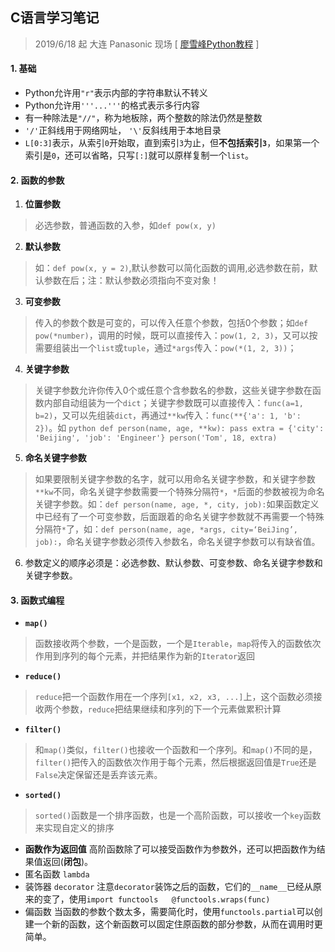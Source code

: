 ## C语言学习笔记
> 2019/6/18 起 大连 Panasonic 现场  \[ [廖雪峰Python教程](https://www.liaoxuefeng.com/wiki/1016959663602400/1017063413904832) \]

#### 1. 基础
* Python允许用`"r"`表示内部的字符串默认不转义
* Python允许用`'''...'''`的格式表示多行内容
* 有一种除法是`"//"`，称为地板除，两个整数的除法仍然是整数
* `'/'`正斜线用于网络网址， `'\'`反斜线用于本地目录
* `L[0:3]`表示，从索引`0`开始取，直到索引`3`为止，但**不包括索引`3`**，如果第一个索引是`0`，还可以省略，只写`[:]`就可以原样复制一个`list`。
#### 2. 函数的参数
1. **位置参数**
> 必选参数，普通函数的入参，如`def pow(x, y)`
2. **默认参数**
> 如：`def pow(x, y = 2)`,默认参数可以简化函数的调用,必选参数在前，默认参数在后；注：默认参数必须指向不变对象！
3. **可变参数**
> 传入的参数个数是可变的，可以传入任意个参数，包括0个参数；如`def pow(*number)`，调用的时候，既可以直接传入：`pow(1, 2, 3)`，又可以按需要组装出一个`list`或`tuple`，通过`*args`传入：`pow(*(1, 2, 3))`；
4. **关键字参数**
> 关键字参数允许你传入0个或任意个含参数名的参数，这些关键字参数在函数内部自动组装为一个`dict`；关键字参数既可以直接传入：`func(a=1, b=2)`，又可以先组装`dict`，再通过`**kw`传入：`func(**{'a': 1, 'b': 2})`。如
	```python
	def person(name, age, **kw):
		pass
	extra = {'city': 'Beijing', 'job': 'Engineer'}
	person('Tom', 18, extra)
	```
5. **命名关键字参数**
> 如果要限制关键字参数的名字，就可以用命名关键字参数，和关键字参数`**kw`不同，命名关键字参数需要一个特殊分隔符`*`，`*`后面的参数被视为命名关键字参数。如：`def person(name, age, *, city, job):`如果函数定义中已经有了一个可变参数，后面跟着的命名关键字参数就不再需要一个特殊分隔符`*`了，如：`def person(name, age, *args, city=‘BeiJing’, job):`，命名关键字参数必须传入参数名，命名关键字参数可以有缺省值。
6. 参数定义的顺序必须是：必选参数、默认参数、可变参数、命名关键字参数和关键字参数。
#### 3. 函数式编程
* **`map()`**
> 函数接收两个参数，一个是函数，一个是`Iterable`，`map`将传入的函数依次作用到序列的每个元素，并把结果作为新的`Iterator`返回
* **`reduce()`**
>`reduce`把一个函数作用在一个序列`[x1, x2, x3, ...]`上，这个函数必须接收两个参数，`reduce`把结果继续和序列的下一个元素做累积计算
* **`filter()`**
> 和`map()`类似，`filter()`也接收一个函数和一个序列。和`map()`不同的是，`filter()`把传入的函数依次作用于每个元素，然后根据返回值是`True`还是`False`决定保留还是丢弃该元素。
* **`sorted()`**
> `sorted()`函数是一个排序函数，也是一个高阶函数，可以接收一个`key`函数来实现自定义的排序
* **函数作为返回值**   高阶函数除了可以接受函数作为参数外，还可以把函数作为结果值返回(**闭包**)。
* 匿名函数 `lambda`
* 装饰器 `decorator`  注意`decorator`装饰之后的函数，它们的`__name__`已经从原来的变了，使用`import functools   @functools.wraps(func)`
* 偏函数  当函数的参数个数太多，需要简化时，使用`functools.partial`可以创建一个新的函数，这个新函数可以固定住原函数的部分参数，从而在调用时更简单。
